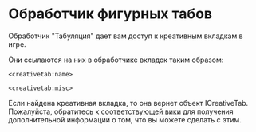 # Обработчик фигурных табов

Обработчик "Табуляция" дает вам доступ к креативным вкладкам в игре.

Они ссылаются на них в обработчике вкладок таким образом:

```zenscript
<creativetab:name>

<creativetab:misc>
```

Если найдена креативная вкладка, то она вернет объект ICreativeTab. Пожалуйста, обратитесь к [соответствующей вики](/Vanilla/CreativeTabs/ICreativeTab/) для получения дополнительной информации о том, что вы можете сделать с этим.
